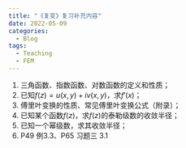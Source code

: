 ```yaml
---
title: "《复变》复习补充内容"
date: 2022-05-09
categories:
  - Blog
tags:
  - Teaching
  - FEM
---
```


1. 三角函数、指数函数、对数函数的定义和性质；
2. 已知$f(z)=u(x,y)+iv(x,y)$，求$f'(x)$；
3. 傅里叶变换的性质、常见傅里叶变换公式（附录）；
4. 已知某个函数$f(z)$，求$f(z)$的泰勒级数的收敛半径；
5. 已知一个幂级数，求其收敛半径；
6. P49 例3.3、P65 习题三 3.1
